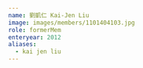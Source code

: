 ```yaml
---
name: 劉凱仁 Kai-Jen Liu 
image: images/members/1101404103.jpg 
role: formerMem
enteryear: 2012
aliases:
  - kai jen liu
---
```


